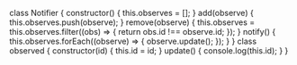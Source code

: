 class Notifier {
  constructor() {
    this.observes = [];
  }
  add(observe) {
    this.observes.push(observe);
  }
  remove(observe) {
    this.observes = this.observes.filter((obs) => {
      return obs.id !== observe.id;
    });
  }
  notify() {
    this.observes.forEach((observe) => {
      observe.update();
    });
  }
}
class observed {
  constructor(id) {
    this.id = id;
  }
  update() {
    console.log(this.id);
  }
}
